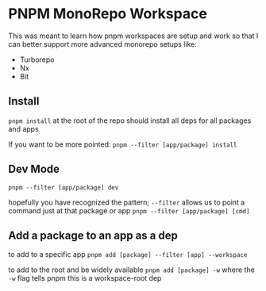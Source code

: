 # PNPM MonoRepo Workspace

This was meant to learn how pnpm workspaces are setup and work so that I can better support more advanced monorepo setups like: 
- Turborepo
- Nx
- Bit

## Install

`pnpm install` at the root of the repo should install all deps for all packages and apps

If you want to be more pointed: 
`pnpm --filter [app/package] install`

## Dev Mode
`pnpm --filter [app/package] dev`

hopefully you have recognized the pattern; `--filter` allows us to point a command just at that package or app
`pnpm --filter [app/package] [cmd]`

## Add a package to an app as a dep
to add to a specific app
`pnpm add [package] --filter [app] --workspace`

to add to the root and be widely available
`pnpm add [package] -w` where the `-w` flag tells pnpm this is a workspace-root dep
